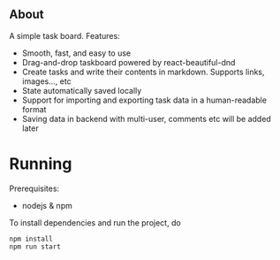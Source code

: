 ## About
A simple task board. Features:
* Smooth, fast, and easy to use
* Drag-and-drop taskboard powered by react-beautiful-dnd
* Create tasks and write their contents in markdown. Supports links, images..., etc
* State automatically saved locally
* Support for importing and exporting task data in a human-readable format
* Saving data in backend with multi-user, comments etc will be added later

# Running
Prerequisites: 
* nodejs & npm

To install dependencies and run the project, do

`npm install`   
`npm run start`